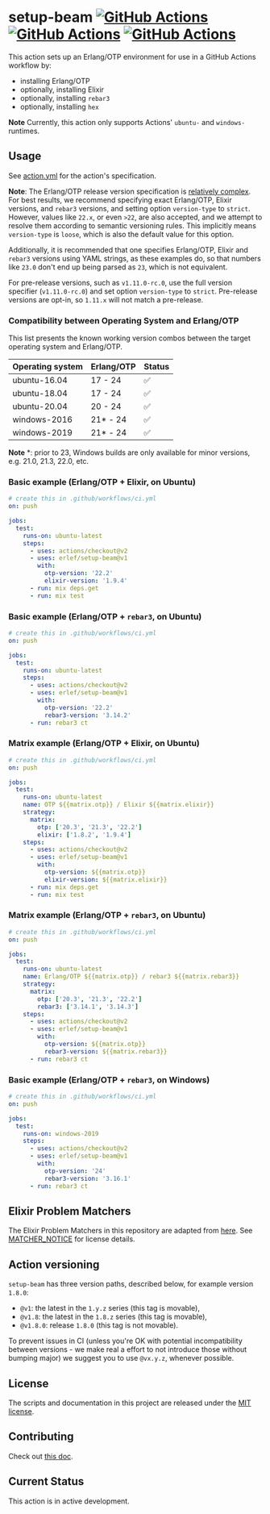 <!-- markdownlint-disable MD013 -->
# setup-beam [![GitHub Actions][action-img]][action] [![GitHub Actions][ubuntu-img]][ubuntu] [![GitHub Actions][windows-img]][windows]

[action]: https://github.com/erlef/setup-beam
[action-img]: https://github.com/erlef/setup-beam/workflows/action/badge.svg
[ubuntu]: https://github.com/erlef/setup-beam
[ubuntu-img]: https://github.com/erlef/setup-beam/workflows/ubuntu/badge.svg
[windows]: https://github.com/erlef/setup-beam
[windows-img]: https://github.com/erlef/setup-beam/workflows/windows/badge.svg

This action sets up an Erlang/OTP environment for use in a GitHub Actions
workflow by:

- installing Erlang/OTP
- optionally, installing Elixir
- optionally, installing `rebar3`
- optionally, installing `hex`

**Note** Currently, this action only supports Actions' `ubuntu-` and `windows-` runtimes.

## Usage

See [action.yml](action.yml) for the action's specification.

**Note**: The Erlang/OTP release version specification is [relatively
complex](http://erlang.org/doc/system_principles/versions.html#version-scheme).
For best results, we recommend specifying exact Erlang/OTP, Elixir versions, and
`rebar3` versions, and setting option `version-type` to `strict`.
However, values like `22.x`, or even `>22`, are also accepted, and we attempt to resolve them
according to semantic versioning rules. This implicitly means `version-type` is `loose`,
which is also the default value for this option.

Additionally, it is recommended that one specifies Erlang/OTP, Elixir and `rebar3` versions
using YAML strings, as these examples do, so that numbers like `23.0` don't
end up being parsed as `23`, which is not equivalent.

For pre-release versions, such as `v1.11.0-rc.0`, use the full version
specifier (`v1.11.0-rc.0`) and set option `version-type` to `strict`. Pre-release versions are
opt-in, so `1.11.x` will not match a pre-release.

### Compatibility between Operating System and Erlang/OTP

This list presents the known working version combos between the target operating system
and Erlang/OTP.

| Operating system | Erlang/OTP | Status
|-                 |-           |-
| ubuntu-16.04     | 17 - 24    | ✅
| ubuntu-18.04     | 17 - 24    | ✅
| ubuntu-20.04     | 20 - 24    | ✅
| windows-2016     | 21* - 24   | ✅
| windows-2019     | 21* - 24   | ✅

**Note** *: prior to 23, Windows builds are only available for minor versions, e.g. 21.0, 21.3, 22.0, etc.

### Basic example (Erlang/OTP + Elixir, on Ubuntu)

```yaml
# create this in .github/workflows/ci.yml
on: push

jobs:
  test:
    runs-on: ubuntu-latest
    steps:
      - uses: actions/checkout@v2
      - uses: erlef/setup-beam@v1
        with:
          otp-version: '22.2'
          elixir-version: '1.9.4'
      - run: mix deps.get
      - run: mix test
```

### Basic example (Erlang/OTP + `rebar3`, on Ubuntu)

```yaml
# create this in .github/workflows/ci.yml
on: push

jobs:
  test:
    runs-on: ubuntu-latest
    steps:
      - uses: actions/checkout@v2
      - uses: erlef/setup-beam@v1
        with:
          otp-version: '22.2'
          rebar3-version: '3.14.2'
      - run: rebar3 ct
```

### Matrix example (Erlang/OTP + Elixir, on Ubuntu)

```yaml
# create this in .github/workflows/ci.yml
on: push

jobs:
  test:
    runs-on: ubuntu-latest
    name: OTP ${{matrix.otp}} / Elixir ${{matrix.elixir}}
    strategy:
      matrix:
        otp: ['20.3', '21.3', '22.2']
        elixir: ['1.8.2', '1.9.4']
    steps:
      - uses: actions/checkout@v2
      - uses: erlef/setup-beam@v1
        with:
          otp-version: ${{matrix.otp}}
          elixir-version: ${{matrix.elixir}}
      - run: mix deps.get
      - run: mix test
```

### Matrix example (Erlang/OTP + `rebar3`, on Ubuntu)

```yaml
# create this in .github/workflows/ci.yml
on: push

jobs:
  test:
    runs-on: ubuntu-latest
    name: Erlang/OTP ${{matrix.otp}} / rebar3 ${{matrix.rebar3}}
    strategy:
      matrix:
        otp: ['20.3', '21.3', '22.2']
        rebar3: ['3.14.1', '3.14.3']
    steps:
      - uses: actions/checkout@v2
      - uses: erlef/setup-beam@v1
        with:
          otp-version: ${{matrix.otp}}
          rebar3-version: ${{matrix.rebar3}}
      - run: rebar3 ct
```

### Basic example (Erlang/OTP + `rebar3`, on Windows)

```yaml
# create this in .github/workflows/ci.yml
on: push

jobs:
  test:
    runs-on: windows-2019
    steps:
      - uses: actions/checkout@v2
      - uses: erlef/setup-beam@v1
        with:
          otp-version: '24'
          rebar3-version: '3.16.1'
      - run: rebar3 ct
```

## Elixir Problem Matchers

The Elixir Problem Matchers in this repository are adapted from [here](https://github.com/fr1zle/vscode-elixir/blob/45eddb589acd7ac98e0c7305d1c2b24668ca709a/package.json#L70-L118). See [MATCHER_NOTICE](MATCHER_NOTICE.md) for license details.

## Action versioning

`setup-beam` has three version paths, described below, for example version `1.8.0`:

- `@v1`: the latest in the `1.y.z` series (this tag is movable),
- `@v1.8`: the latest in the `1.8.z` series (this tag is movable),
- `@v1.8.0`: release `1.8.0` (this tag is not movable).

To prevent issues in CI (unless you're OK with potential incompatibility between versions - we
make real a effort to not introduce those without bumping major) we suggest you to use `@vx.y.z`,
whenever possible.

## License

The scripts and documentation in this project are released under the [MIT license](LICENSE.md).

## Contributing

Check out [this doc](CONTRIBUTING.md).

## Current Status

This action is in active development.
